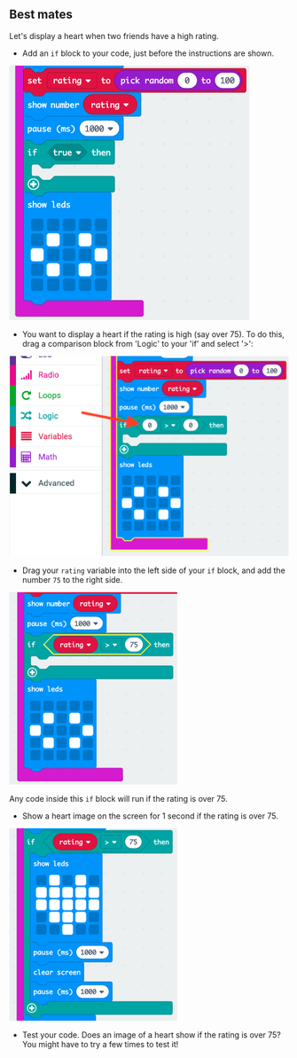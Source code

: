 ## Best mates

Let's display a heart when two friends have a high rating.

+ Add an `if` block to your code, just before the instructions are shown.

![zrzut ekranu](images/rate-if.png)

+ You want to display a heart if the rating is high (say over 75). To do this, drag a comparison block from 'Logic' to your 'if' and select '>':

![zrzut ekranu](images/rate-compare.png)

+ Drag your `rating` variable into the left side of your `if` block, and add the number `75` to the right side.

![zrzut ekranu](images/rate-75.png)

Any code inside this `if` block will run if the rating is over 75.

+ Show a heart image on the screen for 1 second if the rating is over 75.

![zrzut ekranu](images/rate-heart.png)

+ Test your code. Does an image of a heart show if the rating is over 75? You might have to try a few times to test it!